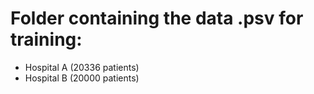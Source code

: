 # Folder containing the data .psv for training:
- Hospital A (20336 patients)   
- Hospital B (20000 patients)  

